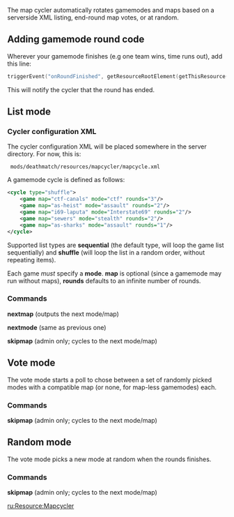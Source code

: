 The map cycler automatically rotates gamemodes and maps based on a serverside XML listing, end-round map votes, or at random.

Adding gamemode round code
--------------------------

Wherever your gamemode finishes (e.g one team wins, time runs out), add this line:

``` lua
triggerEvent("onRoundFinished", getResourceRootElement(getThisResource()))
```

This will notify the cycler that the round has ended.

List mode
---------

### Cycler configuration XML

The cycler configuration XML will be placed somewhere in the server directory. For now, this is:

` mods/deathmatch/resources/mapcycler/mapcycle.xml`

A gamemode cycle is defined as follows:

``` xml
<cycle type="shuffle">
    <game map="ctf-canals" mode="ctf" rounds="3"/>
    <game map="as-heist" mode="assault" rounds="2"/>
    <game map="i69-laputa" mode="Interstate69" rounds="2"/>
    <game map="sewers" mode="stealth" rounds="2"/>
    <game map="as-sharks" mode="assault" rounds="1"/>
</cycle>
```

Supported list types are **sequential** (the default type, will loop the game list sequentially) and **shuffle** (will loop the list in a random order, without repeating items).

Each game *must* specify a **mode**. **map** is optional (since a gamemode may run without maps), **rounds** defaults to an infinite number of rounds.

### Commands

**nextmap** (outputs the next mode/map)

**nextmode** (same as previous one)

**skipmap** (admin only; cycles to the next mode/map)

Vote mode
---------

The vote mode starts a poll to chose between a set of randomly picked modes with a compatible map (or none, for map-less gamemodes) each.

### Commands

**skipmap** (admin only; cycles to the next mode/map)

Random mode
-----------

The vote mode picks a new mode at random when the rounds finishes.

### Commands

**skipmap** (admin only; cycles to the next mode/map)

[ru:<Resource:Mapcycler>](/ru:Resource:Mapcycler.md "wikilink")
